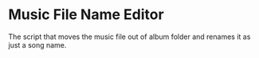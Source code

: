 # Music File Name Editor

The script that moves the music file out of album folder and renames it as just a song name.